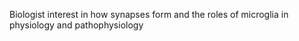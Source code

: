 Biologist interest in how synapses form and the roles of microglia in physiology and pathophysiology
